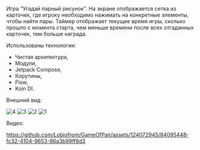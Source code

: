 Игра "Угадай парный рисунок". 
На экране отображается сетка из карточек, где игроку необходимо нажимать на конкретные элементы, чтобы найти пары.
Таймер отображает текущее время игры, сколько прошло с момента старта, чем меньше времени после всех отгаданных карточек, тем больше награда.

Использованы технологии: 
- Чистая архитектура,
- Модули,
- Jetpack Compose,
- Корутины,
- Flow,
- Koin DI.

Внешний вид:

![4](https://github.com/Lobiofrom/GameOfPair/assets/124072945/a97774fb-0e5d-4e01-8ed4-872e3d57ea57)
![3](https://github.com/Lobiofrom/GameOfPair/assets/124072945/747caab1-33b8-4fa8-8187-beab19ecc227)
![2](https://github.com/Lobiofrom/GameOfPair/assets/124072945/c78c9357-eec5-46f0-baf7-cda709a029b6)
![1](https://github.com/Lobiofrom/GameOfPair/assets/124072945/8d3c159a-f33e-40f2-b55a-4761e03e9948)

Видео:



https://github.com/Lobiofrom/GameOfPair/assets/124072945/84095448-fc32-4104-9653-86a3b99ff8d3

